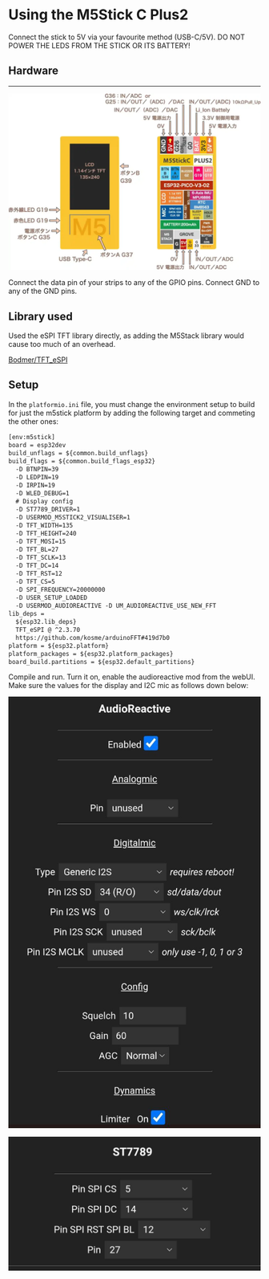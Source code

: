# Using the M5Stick C Plus2
Connect the stick to 5V via your favourite method (USB-C/5V). DO NOT POWER THE LEDS FROM THE STICK OR ITS BATTERY!

## Hardware

***
![Hardware](images/m5stick_c_plus2.webp)

Connect the data pin of your strips to any of the GPIO pins. Connect GND to any of the GND pins.

## Library used

Used the eSPI TFT library directly, as adding the M5Stack library would cause too much of an overhead.

[Bodmer/TFT_eSPI](https://github.com/Bodmer/TFT_eSPI)

## Setup

In the `platformio.ini` file, you must change the environment setup to build for just the m5stick platform by adding the following target and commeting the other ones:

```
[env:m5stick]
board = esp32dev
build_unflags = ${common.build_unflags}
build_flags = ${common.build_flags_esp32} 
  -D BTNPIN=39
  -D LEDPIN=19
  -D IRPIN=19
  -D WLED_DEBUG=1
  # Display config
  -D ST7789_DRIVER=1
  -D USERMOD_M5STICK2_VISUALISER=1
  -D TFT_WIDTH=135
  -D TFT_HEIGHT=240
  -D TFT_MOSI=15
  -D TFT_BL=27
  -D TFT_SCLK=13
  -D TFT_DC=14
  -D TFT_RST=12
  -D TFT_CS=5
  -D SPI_FREQUENCY=20000000
  -D USER_SETUP_LOADED
  -D USERMOD_AUDIOREACTIVE -D UM_AUDIOREACTIVE_USE_NEW_FFT
lib_deps = 
  ${esp32.lib_deps}
  TFT_eSPI @ ^2.3.70
  https://github.com/kosme/arduinoFFT#419d7b0
platform = ${esp32.platform}
platform_packages = ${esp32.platform_packages}
board_build.partitions = ${esp32.default_partitions}
```

Compile and run. Turn it on, enable the audioreactive mod from the webUI. Make sure the values for the display and I2C mic as follows down below:

![Microphone setup](images/mic.jpg)

![Display setup](images/display.jpg)
